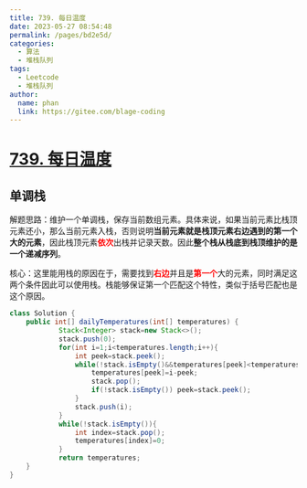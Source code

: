```yaml
---
title: 739. 每日温度
date: 2023-05-27 08:54:48
permalink: /pages/bd2e5d/
categories:
  - 算法
  - 堆栈队列
tags:
  - Leetcode
  - 堆栈队列
author: 
  name: phan
  link: https://gitee.com/blage-coding
---
```

# [739. 每日温度](https://leetcode.cn/problems/daily-temperatures/)

## 单调栈

解题思路：维护一个单调栈，保存当前数组元素。具体来说，如果当前元素比栈顶元素还小，那么当前元素入栈，否则说明**当前元素就是栈顶元素右边遇到的第一个大的元素**，因此栈顶元素<font color="red">**依次**</font>出栈并记录天数。因此**整个栈从栈底到栈顶维护的是一个递减序列**。

核心：这里能用栈的原因在于，需要找到<font color="red">**右边**</font>并且是<font color="red">**第一个**</font>大的元素，同时满足这两个条件因此可以使用栈。栈能够保证第一个匹配这个特性，类似于括号匹配也是这个原因。

```java
class Solution {
    public int[] dailyTemperatures(int[] temperatures) {
            Stack<Integer> stack=new Stack<>();
            stack.push(0);
            for(int i=1;i<temperatures.length;i++){
                int peek=stack.peek();
                while(!stack.isEmpty()&&temperatures[peek]<temperatures[i]){
                    temperatures[peek]=i-peek;
                    stack.pop();
                    if(!stack.isEmpty()) peek=stack.peek();
                }
                stack.push(i);
            }
            while(!stack.isEmpty()){
                int index=stack.pop();
                temperatures[index]=0;
            }
            return temperatures;
    }
}
```

